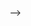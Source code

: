 <!--* AULA 2 -  CRIANDO REPOSITORIO -->
<!--! Nome do repositorio:  nodets-canil 
 - Criamos o readme para deixar os guias para uso do projeto
 - Criamos o gitignore usando template do node 
    - Bloqueia a inserção da pasta node_modules
    - e evita o uso das variáveis de ambiente.
- link do repositorio: https://github.com/KelltonHamaia/nodets-canil
- Clonado o repositório na pasta 02-projeto-canil
-->

<!--! iniciando o typescript e node no projeto
 comandos em ordem:
 1 - npm init -y -> Inicia o node
 2 - tsc --init -> cria arquivo de configuração do typescript
    - target deve ser ECS6
    - rootdir deve ser "./src"
    - outdir deve ser "./dist"
    - moduleResolution deve ser "node" -> ts vai saber que estamos mexendo com node
-->

<!--* Instalando as dependências do projeto: 
instalando as dependências na ordem: 
- npm install express 
- npm install mustache-express 
- npm install dotenv 
    - pode resumir em uma linha só:
    - npm install express mustache-express dotenv
-->

<!-- -> Instalando as dependências de desenvolvimentos - os TYPES:
instalando as dependências de desenvolvimentos na ordem: 
- npm install --save-dev @types/express @types/mustache-express @types/node
-->

<!-- _ Criando a pasta SRC  e criando o arquivo de servidor:
- Dentro, teremos o arquivo [server.ts]   
-->

<!--! LÊ AQUI MULA >:[ No arquivo package.json, criar o atalho do nodemon:

<!-- -> nodemon -e ts,json,mustache src/server.ts 
    NAO PODE TER ESPAÇO ENTRE AS VIRGULAS
-->
-->

<!--?--------------------------------------------------------------------------->

<!--* AULA 3 -->
<!--! CRIANDO O SERVIDOR COM O EXPRESS:
- importar express, dotenv, mustache e path.
    - express pra iniciar o server
    - dotenv pra variavel de ambiente
    - mustache pra template engine        
    - path para pasta publica
-->
    
<!--* Criar servidor e habilitar variavel de ambiente
- Executar o dotenv.config() -> habilita o uso do arquivo dotenv
- executar o express() -> Cria o server
 -->
     
<!--* - configurar o template engine:
    - server.set('view engine', 'mustache'); -> define que a view será do mustache
    - server.set('views', path.join(__dirname, 'views')); -> define a pasta views
    - server.engine('mustache', mustache()); -> define a engine como mustache
-->

<!-- -> Definindo a pasta public 
- Fora de src, na raiz, criar  pasta [public]
- server.use( express.static( path.join(__dirname, '../public/') ));
    - Comando acima define uma pasta com arquivos estaticos (css, img);

-->

<!-- _ Criando pasta auxiliar para o HTML
    - nome da pasta: _html
    - jogar os arquivos HTML baixados na aula 1 nessa pasta
    - Pegar a pasta images e css e jogar na pasta PUBLIC
-->

<!--?--------------------------------------------------------------------------->

<!--* Aula 4 -  CRIANDO AS ROTAS E OS CONTROLLERS -->

<!-- ! Criação das rotas:
-> Criação da pasta routes na pasta [src]
-> Dentro da pasta routes, criar o arquvo index.ts, que terá as rotas 
-->

<!-- * No arquivo index.ts
-> importar e iniciar o Router.
-> Exportar a rota como default  

-->

<!-- ! Configurando as rotas  
-> Primeiro a rota home ou index- > '/'
-->

<!-- * No arquivo do servidor:
-> Importar as rotas e usar as rotas
_ import mainRoutes from './routes/index';
_ server.use(mainRoutes);

! Criar a rota de erro 404: 

-->

<!-- -> IMPORTANTE: CRIAÇÃO DOS CONTROLLERS 
* Na posta SRC, criar a pasta CONTROLLERS.
* Na posta SRC, criar a pasta MODELS.

-> Teremos 4 rotas para visualização e 1 para a busca do input
-> Teremos apenas 2 controllers:
    ! 1 Para todas as 4 páginas: todos, cachorros, gatos e peixes, pois são a mesma página -> pageController
    * 1 Para a busca do input -> searchController
-->

<!-- -> Criação da ESTRUTURA DOS CONTROLLERS 

-> Criando para que possamos usar os controllers na index.ts
-> No controller estão as funções que serão utilizadas nas rotas!
* Criando a rota da home e armazenando na variavel 'home', que será exportada e depois utilizada no index. 

! Importar o controllers pageController e searchController no arquivo de rotas para ser utilizado no index.

-->

<!-- -> CRIAÇÃO DAS ROTAS   
-> Nos controllers, criamos as rotas 
-> NO ARQUIVO INDEX.TS, definimos a url das rotas e falamos qual função do controller será utilizada.

-->

<!--?--------------------------------------------------------------------------->

<!-- * Aula 5 -  SEPARANDO AS VIEWS -->
<!-- ! Vamos subir algumas da alterações pro git:

1° - git add . -> Deixando todo mundo pronto pra dar commit
2º - git commit -am "base criada ->" Dar o commit
3° - git push  -> Envia pro repositorio remoto (github)

-->

<!-- * Separando as views do HTML  
-> na pasta views, criar:

* pasta PAGES -> Referente as páginas que teremos 
! pasta PARTIAL -> Referente aos includes (header, footer, menu)

-->

<!-- -> Na pasta PARTIALS
! Criar o arquivo header.mustache e footer.mustache
-->

<!-- -> PARTIALS: HEADER
* Header: pegar do html e jogar Desde o doctype até o final da nav.
* Adicionado / nos href's do header para que ele começe a partir da raiz do projeto;
* No action do formulario, adicionado a rota dele, /search
* Adicionado as rotas nos links das nav's referentes as suas rotas  
-->

<!-- -> PARTIALS: FOOTER
! Footer: Colorcar o footer do arquivo html e os fechamentos de body e html no arquivo footer.mustache

-->

<!-- ! NA PASTA PAGES:

* Criar a pagina page.mustache
* Como o site todo só tem uma página, vamos ter apenas uma view, 
! A própria home.
! Ela vai mudar de acordo com os dados enviados.

-->

<!-- _ No arquivo PAGES.MUSTACHE

* Colar o restante do arquivo html sem os head, menu e body.
_ INCLUIR OS PARTIALS
_{{>PARTALS/HEADER}} -> INCLUI O HEADER
_{{>PARTALS/FOOTER}} -> iNCLUI O FOOTER

-> Deixar apenas uma unica div de animal, pois vamos popular a tela usando as funções
-->

<!-- -> Aula 6 -  Modificando  dados em cada página: 
-> Modificar o fundo e o texto do banner (h2)
-> Modificar o animal pra adoção

* Na pageController: 
* Na hora do envio pra rota, enviar um objeto com:
_ title: Titulo da pagina  e background será o banne referente a pagina (allanimals = home)

-> Este objeto servirá para deixar as páginas com informações dinamicas.
* Se o objeto for enviado, então usar a informação de banner na section
* ou ela não vai aparecer.
-> Onde for trocar as informações, passar o nome do objeto e a chave.

! Fazer isso para todas as funções em controller, 
! trocando as informações do objeto pela respectiva informação da função.
_ gatos => usar informações de gato: title: "gato", background: "banner_cat.jpg"
-->

<!-- * Aula 7 -  Ativando o menu : primeira forma - Enviando um objeto na controller
! Criar um objeto chamado menu e envia-lo.
! Dentro do objeto, teremos booleans: all, dogs, cats, fishes
! Cada um dos <li> terão uma verificação dentro do class="" referente ao seu tipo do menu.
_  <li class=" {{#menu.all}} active {{/menu.all}}"><a href="/">Todos</a></li>
_ Se menu.all for verdadeiro, aplicar classe ativa em "todos"
-> depois, pra dogs, cats, fishes
-->

<!-- -> Aula 7 -  Ativando o menu : segunda forma - Enviando um objeto na controller
! Vamos criar uma função que vai gerar os objetos de menu:
* Ao invés de ficaar repetindo o mesmo objeto várias vezes no código
-> Vamos usar uma função que cria esse objeto.
-> Essa função se chama HELPER -> CRIAR UMA PASTA HELPER
-> A pasta helper possui funções auxiliares

* Criar um arquivo chamado 'createMenuObject.ts' - Esse arquivo exporta a função createMenuObject.
* Lá terá a função que retorna o objeto.
-> Essa função recebe como parametro um menu ativo.
-> Esse menu é fixo, logo, podemos tipar ele.
-> Criaremos o nosso proprio tipo, onde ele pode ser: 
_ '', all, dogs, cats, fishes -> por padrão, todos são false.
-> Usamos um if para ver se o que foi recebido na função bate com alguma chave do objeto.
-> Se sim, pegamos o objeto e usando colchetes, acessamos a chave relativa ao que foi recebido na função e mudamos seu valor para true.
->  Por fim retornamos o objeto.

-> Com a função criada, basta importar o arquivo da função e usa-lo.
-->